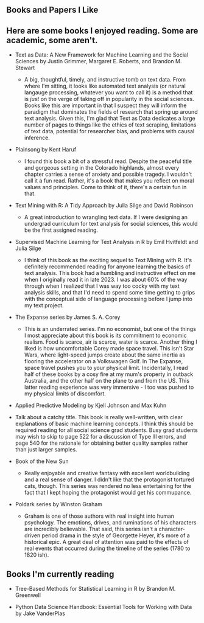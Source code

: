 ## Books and Papers I Like

## Here are some books I enjoyed reading. Some are academic, some aren't. 

* Text as Data: A New Framework for Machine Learning and the Social Sciences by Justin Grimmer,  Margaret E. Roberts, and Brandon M. Stewart
  - A big, thoughtful, timely, and instructive tomb on text data. From where I'm sitting, it looks like automated text analysis (or natural langauge processing, whatever you want to call it) is a method that is *just* on the verge of taking off in popularity in the social sciences. Books like this are important in that I suspect they will inform the paradigm that dominates the fields of research that spring up around text analysis. Given this, I'm glad that Text as Data dedicates a large number of pages to things like the ethics of text scraping, limitations of text data, potential for researcher bias, and problems with causal inference. 

* Plainsong by Kent Haruf
  - I found this book a bit of a stressful read. Despite the peaceful title and gorgeous setting in the Colorado highlands, almost every chapter carries a sense of anxiety and possible tragedy. I wouldn't call it a fun read. Rather, it's a book that makes you reflect on moral values and principles. Come to think of it, there's a certain fun in that. 

* Text Mining with R: A Tidy Approach by Julia Silge and David Robinson
  - A great introduction to wrangling text data. If I were designing an undergrad curriculum for text analysis for social sciences, this would be the first assigned reading. 

* Supervised Machine Learning for Text Analysis in R by Emil Hvitfeldt and Julia Silge
  - I think of this book as the exciting sequel to Text Mining with R. It's definitely recommended reading for anyone learning the basics of text analysis. This book had a humbling and instructive effect on me when I originally read it in late 2023. I was about 60% of the way through when I realized that I was way too cocky with my text analysis skills, and that I'd need to spend some time getting to grips with the conceptual side of language processing before I jump into my text project. 

* The Expanse series by James S. A. Corey
  - This is an underrated series. I'm no economist, but one of the things I most appreciate about this book is its commitment to economic realism. Food is scarce, air is scarce, water is scarce. Another thing I liked is how uncomfortable Corey made space travel. This isn't Star Wars, where light-speed jumps create about the same inertia as flooring the accelerator on a Volkswagen Golf. In The Expanse, space travel pushes you to your physical limit. Incidentally, I read half of these books by a cosy fire at my mum's property in outback Australia, and the other half on the plane to and from the US. This latter reading experience was very immersive - I too was pushed to my physical limits of discomfort. 

* Applied Predictive Modeling by Kjell Johnson and Max Kuhn
 - Talk about a catchy title. This book is really well-written, with clear explanations of basic machine learning concepts. I think this should be required reading for all social science grad students. Busy grad students may wish to skip to page 522 for a discussion of Type III errors, and page 540 for the rationale for obtaining better quality samples rather than just larger samples.

* Book of the New Sun
  - Really enjoyable and creative fantasy with excellent worldbuilding and a real sense of danger. I didn't like that the protagonist tortured cats, though. This series was rendered no less entertaining for the fact that I kept hoping the protagonist would get his commupance.

* Poldark series by Winston Graham
  - Graham is one of those authors with real insight into human psychology. The emotions, drives, and ruminations of his characters are incredibly believable. That said, this series isn't a character-driven period drama in the style of Georgette Heyer, it's more of a historical epic. A great deal of attention was paid to the effects of real events that occurred during the timeline of the series (1780 to 1820 ish). 

## Books I'm currently reading

* Tree-Based Methods for Statistical Learning in R by Brandon M. Greenwell

* Python Data Science Handbook: Essential Tools for Working with Data by Jake VanderPlas

